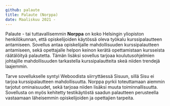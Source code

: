 ```yaml
---
github: palaute
title: Palaute (Norppa)
date: Maaliskuu 2021 -
---
```


Palaute - tai tuttavallisemmin **Norppa** on koko Helsingin yliopiston henkilökunnan, että opiskelijoiden käytössä oleva työkalu kurssipalautteen antamiseen. Sovellus antaa opiskelijalle mahdollisuuden kurssipalautteen antamiseen, sekä opettajalle helpon keinon kerätä opettamistaan kursseista räätälöityä palautetta. Tämän lisäksi sovellus tarjoaa koulutusohjelmien johtajille mahdollisuuden tarkastella kurssipalautteita skeä niiden trendejä laajemmin.

Tarve sovellukselle syntyi Weboodista siirryttäessä Sisuun, sillä Sisu ei tarjoa kurssipalautteen mahdollisuutta. Norppa pyrkii toteuttamaan aiemmin tarjotut ominaisuudet, sekä tarjoaa niiden lisäksi muuta toiminnallisuutta. Sovellusta on myös kehitetty testikäytöstä saadun palautteen perusteella vastaamaan läheisemmin opiskelijoiden ja opettajien tarpeita.